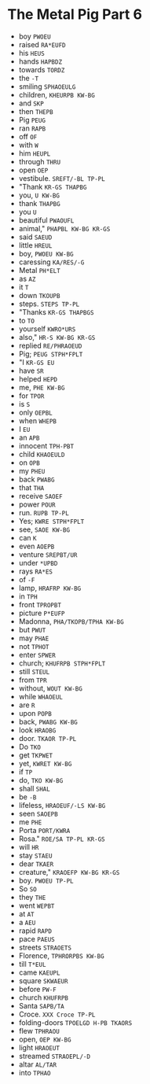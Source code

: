 # The Metal Pig Part 6

* boy `PWOEU`
* raised `RA*EUFD`
* his `HEUS`
* hands `HAPBDZ`
* towards `TORDZ`
* the `-T`
* smiling `SPHAOEULG`
* children, `KHEURPB KW-BG`
* and `SKP`
* then `THEPB`
* Pig `PEUG`
* ran `RAPB`
* off `OF`
* with `W`
* him `HEUPL`
* through `THRU`
* open `OEP`
* vestibule. `SREFT/-BL TP-PL`
* "Thank `KR-GS THAPBG`
* you, `U KW-BG`
* thank `THAPBG`
* you `U`
* beautiful `PWAOUFL`
* animal," `PHAPBL KW-BG KR-GS`
* said `SAEUD`
* little `HREUL`
* boy, `PWOEU KW-BG`
* caressing `KA/RES/-G`
* Metal `PH*ELT`
* as `AZ`
* it `T`
* down `TKOUPB`
* steps. `STEPS TP-PL`
* "Thanks `KR-GS THAPBGS`
* to `TO`
* yourself `KWRO*URS`
* also," `HR-S KW-BG KR-GS`
* replied `RE/PHRAOEUD`
* Pig; `PEUG STPH*FPLT`
* "I `KR-GS EU`
* have `SR`
* helped `HEPD`
* me, `PHE KW-BG`
* for `TPOR`
* is `S`
* only `OEPBL`
* when `WHEPB`
* I `EU`
* an `APB`
* innocent `TPH-PBT`
* child `KHAOEULD`
* on `OPB`
* my `PHEU`
* back `PWABG`
* that `THA`
* receive `SAOEF`
* power `POUR`
* run. `RUPB TP-PL`
* Yes; `KWRE STPH*FPLT`
* see, `SAOE KW-BG`
* can `K`
* even `AOEPB`
* venture `SREPBT/UR`
* under `*UPBD`
* rays `RA*ES`
* of `-F`
* lamp, `HRAFRP KW-BG`
* in `TPH`
* front `TPROPBT`
* picture `P*EUFP`
* Madonna, `PHA/TKOPB/TPHA KW-BG`
* but `PWUT`
* may `PHAE`
* not `TPHOT`
* enter `SPWER`
* church; `KHUFRPB STPH*FPLT`
* still `STEUL`
* from `TPR`
* without, `WOUT KW-BG`
* while `WHAOEUL`
* are `R`
* upon `POPB`
* back, `PWABG KW-BG`
* look `HRAOBG`
* door. `TKAOR TP-PL`
* Do `TKO`
* get `TKPWET`
* yet, `KWRET KW-BG`
* if `TP`
* do, `TKO KW-BG`
* shall `SHAL`
* be `-B`
* lifeless, `HRAOEUF/-LS KW-BG`
* seen `SAOEPB`
* me `PHE`
* Porta `PORT/KWRA`
* Rosa." `ROE/SA TP-PL KR-GS`
* will `HR`
* stay `STAEU`
* dear `TKAER`
* creature," `KRAOEFP KW-BG KR-GS`
* boy. `PWOEU TP-PL`
* So `SO`
* they `THE`
* went `WEPBT`
* at `AT`
* a `AEU`
* rapid `RAPD`
* pace `PAEUS`
* streets `STRAOETS`
* Florence, `TPHRORPBS KW-BG`
* till `T*EUL`
* came `KAEUPL`
* square `SKWAEUR`
* before `PW-F`
* church `KHUFRPB`
* Santa `SAPB/TA`
* Croce. `XXX Croce TP-PL`
* folding-doors `TPOELGD H-PB TKAORS`
* flew `TPHRAOU`
* open, `OEP KW-BG`
* light `HRAOEUT`
* streamed `STRAOEPL/-D`
* altar `AL/TAR`
* into `TPHAO`
